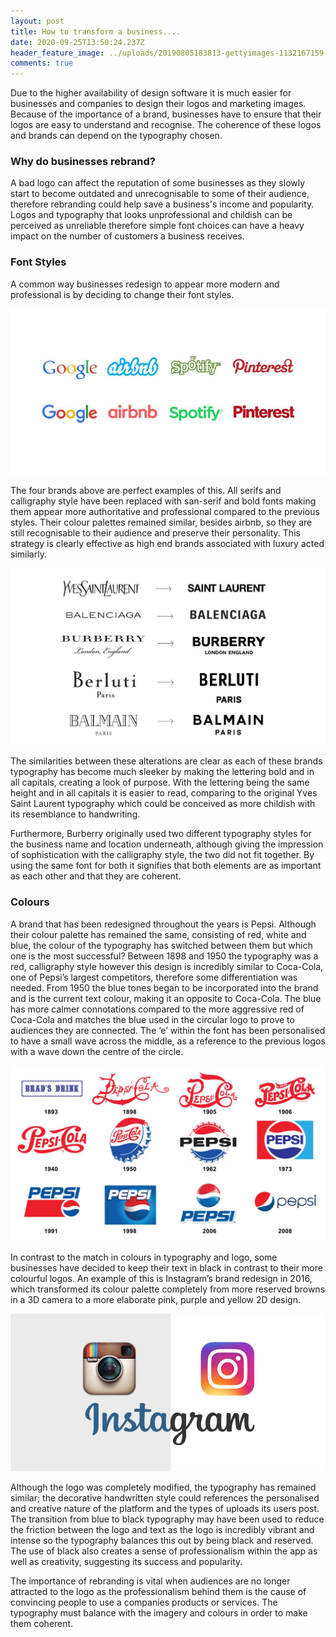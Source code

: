 ```yaml
---
layout: post
title: How to transform a business....
date: 2020-09-25T13:50:24.237Z
header_feature_image: ../uploads/20190805183813-gettyimages-1132167159-crop.jpeg
comments: true
---
```

Due to the higher availability of design software it is much easier for businesses and companies to design their logos and marketing images. Because of the importance of a brand, businesses have to ensure that their logos are easy to understand and recognise. The coherence of these logos and brands can depend on the typography chosen.

### Why do businesses rebrand?

A bad logo can affect the reputation of some businesses as they slowly start to become outdated and unrecognisable to some of their audience, therefore rebranding could help save a business's income and popularity. Logos and typography that looks unprofessional and childish can be perceived as unreliable therefore simple font choices can have a heavy impact on the number of customers a business receives.

### Font Styles

A common way businesses redesign to appear more modern and professional is by deciding to change their font styles.

![](../uploads/logos-resized2.jpg "Examples of Rebranding ")

The four brands above are perfect examples of this. All serifs and calligraphy style have been replaced with san-serif and bold fonts making them appear more authoritative and professional compared to the previous styles. Their colour palettes remained similar, besides airbnb, so they are still recognisable to their audience and preserve their personality. This strategy is clearly effective as high end brands associated with luxury acted similarly.

![](../uploads/sansmania.jpg "Luxury Brand Redesigns")

The similarities between these alterations are clear as each of these brands typography has become much sleeker by making the lettering bold and in all capitals, creating a look of purpose. With the lettering being the same height and in all capitals it is easier to read, comparing to the original Yves Saint Laurent typography which could be conceived as more childish with its resemblance to handwriting.

Furthermore, Burberry originally used two different typography styles for the business name and location underneath, although giving the impression of sophistication with the calligraphy style, the two did not fit together. By using the same font for both it signifies that both elements are as important as each other and that they are coherent.

### Colours

A brand that has been redesigned throughout the years is Pepsi. Although their colour palette has remained the same, consisting of red, white and blue, the colour of the typography has switched between them but which one is the most successful? Between 1898 and 1950 the typography was a red, calligraphy style however this design is incredibly similar to Coca-Cola, one of Pepsi’s largest competitors, therefore some differentiation was needed. From 1950 the blue tones began to be incorporated into the brand and is the current text colour, making it an opposite to Coca-Cola. The blue has more calmer connotations compared to the more aggressive red of Coca-Cola and matches the blue used in the circular logo to prove to audiences they are connected. The ‘e’ within the font has been personalised to have a small wave across the middle, as a reference to the previous logos with a wave down the centre of the circle.

![](../uploads/pepsi-logos.jpg "Pepsi Rebrand Throughout the Years")

In contrast to the match in colours in typography and logo, some businesses have decided to keep their text in black in contrast to their more colourful logos. An example of this is Instagram’s brand redesign in 2016, which transformed its colour palette completely from more reserved browns in a 3D camera to a more elaborate pink, purple and yellow 2D design.

![](../uploads/1-6x7vf59utycdwiltqhsnaq.jpeg "Instagram Logo Redesign")

Although the logo was completely modified, the typography has remained similar; the decorative handwritten style could references the personalised and creative nature of the platform and the types of uploads its users post. The transition from blue to black typography may have been used to reduce the friction between the logo and text as the logo is incredibly vibrant and intense so the typography balances this out by being black and reserved. The use of black also creates a sense of professionalism within the app as well as creativity, suggesting its success and popularity.



The importance of rebranding is vital when audiences are no longer attracted to the logo as the professionalism behind them is the cause of convincing people to use a companies products or services. The typography must balance with the imagery and colours in order to make them coherent.